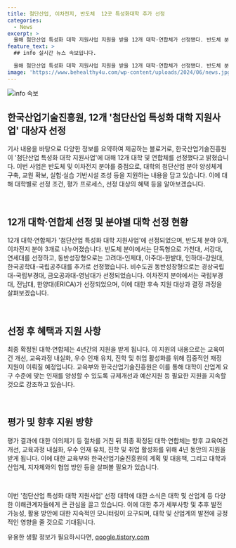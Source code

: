 ```yaml
---
title: 첨단산업, 이차전지, 반도체  12곳 특성화대학 추가 선정
categories:
  - News
excerpt: >
  올해 첨단산업 특성화 대학 지원사업 지원을 받을 12개 대학·연합체가 선정됐다. 반도체 분야 9개, 이차전지 분야 3개 등 다양한 분야에서 선택된 대학들은 사업계획서 제출과 평가과정을 거쳐 최종 확정됐으며, 4년간 집중적인 재정 지원을 받게 된다. 교육부는 대학이 산업계 요구 수준에 맞는 인재를 양성할 수 있도록 규제개선과 예산지원을 계속하겠다고 밝혀 사업에 대한 지속적인 관심을 당부했다.
feature_text: >
  ## info 실시간 뉴스 속보입니다.

  올해 첨단산업 특성화 대학 지원사업 지원을 받을 12개 대학·연합체가 선정됐다. 반도체 분야 9개, 이차전지 분야 3개 등 다양한 분야에서 선택된 대학들은 사업계획서 제출과 평가과정을 거쳐 최종 확정됐으며, 4년간 집중적인 재정 지원을 받게 된다. 교육부는 대학이 산업계 요구 수준에 맞는 인재를 양성할 수 있도록 규제개선과 예산지원을 계속하겠다고 밝혀 사업에 대한 지속적인 관심을 당부했다.
image: 'https://www.behealthy4u.com/wp-content/uploads/2024/06/news.jpg'
---
```


<p><img src="https://www.behealthy4u.com/wp-content/uploads/2024/06/news.jpg" alt="info 속보" /></p>

<h2 data-ke-size="size26">한국산업기술진흥원, 12개 '첨단산업 특성화 대학 지원사업' 대상자 선정</h2>

<p>기사 내용을 바탕으로 다양한 정보를 요약하여 제공하는 블로거로, 한국산업기술진흥원이 '첨단산업 특성화 대학 지원사업'에 대해 12개 대학 및 연합체를 선정했다고 밝혔습니다. 이번 사업은 반도체 및 이차전지 분야를 중점으로, 대학의 첨단산업 분야 양성체계 구축, 교원 확보, 실험·실습 기반시설 조성 등을 지원하는 내용을 담고 있습니다. 이에 대해 대학별로 선정 조건, 평가 프로세스, 선정 대상의 혜택 등을 알아보겠습니다.</p>

<p data-ke-size="size16">&nbsp;</p>

<h2 data-ke-size="size22"><b>12개 대학·연합체 선정 및 분야별 대학 선정 현황</b></h2>

<p>12개 대학·연합체가 '첨단산업 특성화 대학 지원사업'에 선정되었으며, 반도체 분야 9개, 이차전지 분야 3개로 나누어졌습니다. 반도체 분야에서는 단독형으로 가천대, 서강대, 연세대를 선정하고, 동반성장형으로는 고려대-인제대, 아주대-한밭대, 인하대-강원대, 한국공학대-국립공주대를 추가로 선정했습니다. 비수도권 동반성장형으로는 경상국립대-국립부경대, 금오공과대-영남대가 선정되었습니다. 이차전지 분야에서는 국립부경대, 전남대, 한양대(ERICA)가 선정되었으며, 이에 대한 후속 지원 대상과 결정 과정을 살펴보겠습니다.</p>

<p data-ke-size="size16">&nbsp;</p>

<h2 data-ke-size="size22"><b>선정 후 혜택과 지원 사항</b></h2>

<p>최종 확정된 대학·연합체는 4년간의 지원을 받게 됩니다. 이 지원의 내용으로는 교육여건 개선, 교육과정 내실화, 우수 인재 유치, 진학 및 취업 활성화를 위해 집중적인 재정 지원이 이뤄질 예정입니다. 교육부와 한국산업기술진흥원은 이를 통해 대학이 산업계 요구 수준에 맞는 인재를 양성할 수 있도록 규제개선과 예산지원 등 필요한 지원을 지속할 것으로 강조하고 있습니다.</p>

<p data-ke-size="size16">&nbsp;</p>

<h2 data-ke-size="size22"><b>평가 및 향후 지원 방향</b></h2>

<p>평가 결과에 대한 이의제기 등 절차를 거친 뒤 최종 확정된 대학·연합체는 향후 교육여건 개선, 교육과정 내실화, 우수 인재 유치, 진학 및 취업 활성화를 위해 4년 동안의 지원을 받게 됩니다. 이에 대한 교육부와 한국산업기술진흥원의 계획 및 대응책, 그리고 대학과 산업계, 지자체와의 협업 방안 등을 살펴볼 필요가 있습니다.</p>

<p data-ke-size="size16">&nbsp;</p>

<p>이번 '첨단산업 특성화 대학 지원사업' 선정 대학에 대한 소식은 대학 및 산업계 등 다양한 이해관계자들에게 큰 관심을 끌고 있습니다. 이에 대한 추가 세부사항 및 추후 발전 가능성, 활용 방안에 대한 지속적인 모니터링이 요구되며, 대학 및 산업계의 발전에 긍정적인 영향을 줄 것으로 기대됩니다.</p>
유용한 생활 정보가 필요하시다면, <a href="https://qoogle.tistory.com" rel="dofollow">qoogle.tistory.com</a>


